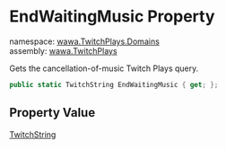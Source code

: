 # EndWaitingMusic Property

namespace: [wawa\.TwitchPlays\.Domains](../../wawa.TwitchPlays.Domains.md)<br />
assembly: [wawa\.TwitchPlays](../../../wawa.TwitchPlays.md)

Gets the cancellation\-of\-music Twitch Plays query\.

```csharp
public static TwitchString EndWaitingMusic { get; };
```

## Property Value

[TwitchString](../../../wawa.TwitchPlays/wawa.TwitchPlays.Domains/TwitchString.md)

